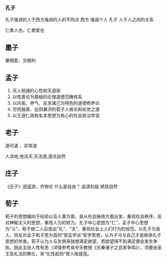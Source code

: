 ### 孔子

孔子强调的人于西方强调的人的不同点
西方 强调个人
孔子 人于人之间的关系

仁者人也，仁者爱也

## 墨子
兼相爱，交相利

## 孟子
1. 天人相通的心性和天道观
2. 以性善论为基础的伦理道德范畴体系
3. 以内省、养气、反求诸己为特色的道德修养论
4. 穷则独善、达则兼济的君子人格论和处世之道
5. 以王道仁政和名本思想为核心的社会政治学说

## 老子
道可道 ，非常道

人法地,地法天,天法道,道法自然

## 庄子
《庄子》逍遥游，齐物论
什么是自由？
追逐利益
顺其自然

## 荀子
荀子的思想偏向于经验以及人事方面，是从社会脉络方面出发，重视社会秩序，反对神秘主义的思想，重视人为的努力。孔子中心思想为“仁”，孟子中心思想为“义”，荀子继二人后提出“礼”、“法”，重视社会上人们行为的规范。以孔子为圣人，但反对孟子和子思为首的“思孟学派”哲学思想，认为子弓与自己才是继承孔子思想的学者。荀子认为人与生俱来就想满足欲望，若欲望得不到满足便会发生争执，因此主张人性有恶（详情参考易中天教授《先秦诸子之百家争鸣》），须要由圣王及礼法的教化，来“化性起伪”使人格提高。


